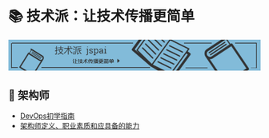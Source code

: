# 📚 技术派：让技术传播更简单
![banner](../assets/rameo/jspai.jpg)

## 📝 架构师
- [DevOps初学指南](/Architect/DevOps初学指南.md)
- [架构师定义、职业素质和应具备的能力](/Architect/架构师定义、职业素质和应具备的能力.md)

